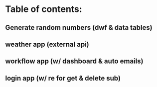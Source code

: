 # Table of contents:




## Generate random numbers (dwf & data tables)


## weather app (external api)


## workflow app (w/ dashboard & auto emails)


## login app (w/ re for get & delete sub)

